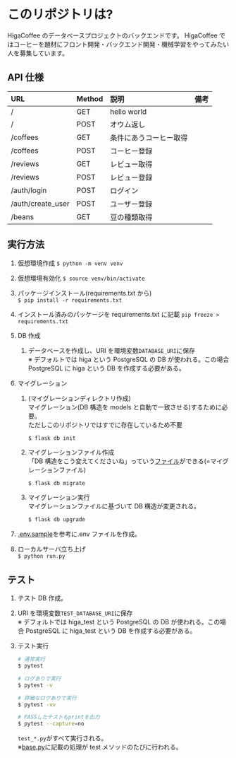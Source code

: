 # このリポジトリは?

HigaCoffee のデータベースプロジェクトのバックエンドです。
HigaCoffee ではコーヒーを題材にフロント開発・バックエンド開発・機械学習をやってみたい人を募集しています。

## API 仕様

| URL               | Method | 説明                   | 備考 |
| :---------------- | :----- | :--------------------- | :--- |
| /                 | GET    | hello world            |      |
| /                 | POST   | オウム返し             |      |
| /coffees          | GET    | 条件にあうコーヒー取得 |      |
| /coffees          | POST   | コーヒー登録           |      |
| /reviews          | GET    | レビュー取得           |      |
| /reviews          | POST   | レビュー登録           |      |
| /auth/login       | POST   | ログイン               |      |
| /auth/create_user | POST   | ユーザー登録           |      |
| /beans            | GET    | 豆の種類取得           |      |

## 実行方法

1. 仮想環境作成
   `$ python -m venv venv `
1. 仮想環境有効化
   `$ source venv/bin/activate`
1. パッケージインストール(requirements.txt から)  
   `$ pip install -r requirements.txt `
1. インストール済みのパッケージを requirements.txt に記載
   `pip freeze > requirements.txt`
1. DB 作成
   1. データベースを作成し、URI を環境変数`DATABASE_URI`に保存  
      ※ デフォルトでは higa という PostgreSQL の DB が使われる。この場合 PostgreSQL に higa という DB を作成する必要がある。
1. マイグレーション

   1. (マイグレーションディレクトリ作成)  
      マイグレーション(DB 構造を models と自動で一致させる)するために必要。  
      ただしこのリポジトリではすでに存在しているため不要
      ```
      $ flask db init
      ```
   1. マイグレーションファイル作成  
      「DB 構造をこう変えてくださいね」っていう[ファイル](./migrations/versions)ができる(=マイグレーションファイル)
      ```sh
      $ flask db migrate
      ```
   1. マイグレーション実行  
      マイグレーションファイルに基づいて DB 構造が変更される。
      ```sh
      $ flask db upgrade
      ```

1. [.env.sample](/.env.sample)を参考に.env ファイルを作成。
1. ローカルサーバ立ち上げ  
   `$ python run.py`

## テスト

1. テスト DB 作成。
1. URI を環境変数`TEST_DATABASE_URI`に保存  
   ※ デフォルトでは higa_test という PostgreSQL の DB が使われる。この場合 PostgreSQL に higa_test という DB を作成する必要がある。
1. テスト実行

   ```sh
   # 通常実行
   $ pytest

   # ログありで実行
   $ pytest -v
   
   # 詳細なログありで実行
   $ pytest -vv

   # PASSしたテストもprintを出力
   $ pytest --capture=no
   ```

   `test_*.py`がすべて実行される。  
   ※[base.py](./src/tests/base.py)に記載の処理が test メソッドのたびに行われる。
